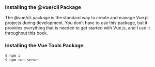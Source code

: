 ### Installing the @vue/cli Package

The @vue/cli package is the standard way to create and manage Vue.js projects during development. You
don’t have to use this package, but it provides everything that is needed to get started with Vue.js, and I use it
throughout this book.

### Installing the Vue Tools Package

```
$ npm i
$ npm run serve
```
